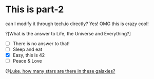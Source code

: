 # This is part-2 

can I modify it through tech.io directly? 
Yes! OMG this is crazy cool!

?[What is the answer to Life, the Universe and Everything?]
-[ ] There is no answer to that!
-[ ] Sleep and eat
-[x] Easy, this is 42
-[ ] Peace & Love

@[Luke, how many stars are there in these galaxies?]()

